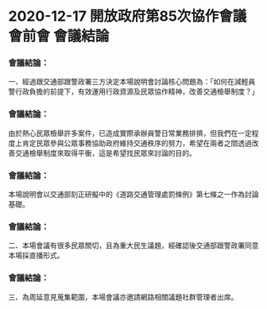 # 2020-12-17 開放政府第85次協作會議 會前會 會議結論

### 會議結論：
一、經過跟交通部跟警政署三方決定本場說明會討論核心問題為：「如何在減輕員警行政負擔的前提下，有效運用行政資源及民眾協作精神，改善交通檢舉制度？」

### 會議結論：
由於熱心民眾檢舉許多案件，已造成實際承辦員警日常業務排擠，但我們在一定程度上肯定民眾參與公眾事務協助政府維持交通秩序的努力，希望在兩者之間透過改善交通檢舉制度來取得平衡，這是希望找民眾來討論的目的。

### 會議結論：
本場說明會以交通部刻正研擬中的《道路交通管理處罰條例》第七條之一作為討論基礎。

### 會議結論：
二、本場會議有很多民眾關切，且為重大民生議題，經確認後交通部跟警政署同意本場採直播形式。

### 會議結論：
三、為周延意見蒐集範圍，本場會議亦邀請網路相關議題社群管理者出席。

